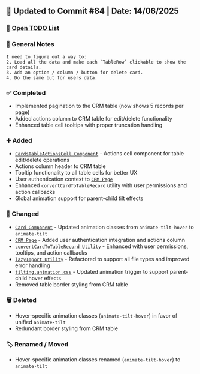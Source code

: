 ## 📅 Updated to Commit #84 | Date: 14/06/2025

### 🔗 [Open TODO List](./todo-list.md)

### 📝 General Notes

```
I need to figure out a way to:
2. Load all the data and make each `TableRow` clickable to show the card details.
3. Add an option / column / button for delete card.
4. Do the same but for users data.
```

### ✅ Completed

- Implemented pagination to the CRM table (now shows 5 records per page)
- Added actions column to CRM table for edit/delete functionality
- Enhanced table cell tooltips with proper truncation handling

### ➕ Added

- [`CardsTableActionsCell Component`](src/components/utils/CardsTableActionsCell.tsx) - Actions cell component for table edit/delete operations
- Actions column header to CRM table
- Tooltip functionality to all table cells for better UX
- User authentication context to [`CRM Page`](src/pages/CRM/CRM.page.tsx)
- Enhanced `convertCardToTableRecord` utility with user permissions and action callbacks
- Global animation support for parent-child tilt effects

### 🔄 Changed

- [`Card Component`](src/components/card/Card.tsx) - Updated animation classes from `animate-tilt-hover` to `animate-tilt`
- [`CRM Page`](src/pages/CRM/CRM.page.tsx) - Added user authentication integration and actions column
- [`convertCardToTableRecord Utility`](src/utils/convertCardToTableRecord.tsx) - Enhanced with user permissions, tooltips, and action callbacks
- [`lazyImport Utility`](src/utils/lazyImport.ts) - Refactored to support all file types and improved error handling
- [`tilting.animation.css`](src/styles/animations/tilting.animation.css) - Updated animation trigger to support parent-child hover effects
- Removed table border styling from CRM table

### 🗑️ Deleted

- Hover-specific animation classes (`animate-tilt-hover`) in favor of unified `animate-tilt`
- Redundant border styling from CRM table

### 🏷️ Renamed / Moved

- Hover-specific animation classes renamed (`animate-tilt-hover`) to `animate-tilt`
